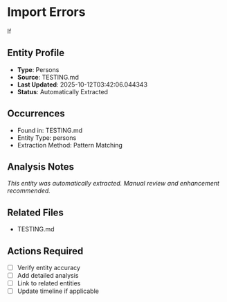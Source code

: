 # Import Errors

If

## Entity Profile
- **Type**: Persons
- **Source**: TESTING.md
- **Last Updated**: 2025-10-12T03:42:06.044343
- **Status**: Automatically Extracted

## Occurrences
- Found in: TESTING.md
- Entity Type: persons
- Extraction Method: Pattern Matching

## Analysis Notes
*This entity was automatically extracted. Manual review and enhancement recommended.*

## Related Files
- TESTING.md

## Actions Required
- [ ] Verify entity accuracy
- [ ] Add detailed analysis
- [ ] Link to related entities
- [ ] Update timeline if applicable
